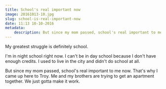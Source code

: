 ```yaml
---
title: School's real important now
image: 20161013-10.jpg
slug: school-is-real-important-now
date: 11:13 10-10-2016
metadata:
	description: But since my mom passed, school's real important to me now.
---
```


My greatest struggle is definitely school.

I'm in night school right now. I can't be in day school because I don't have enough credits. I used to live in the city and didn't do school at all.

But since my mom passed, school's real important to me now. That's why I came up here to Troy. Me and my brothers are trying to get an apartment together. We just gotta make it work.